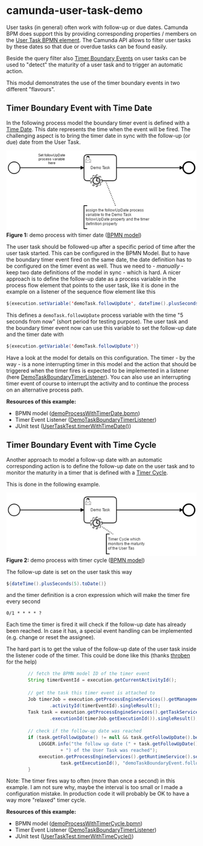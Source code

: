 # camunda-user-task-demo

User tasks (in general) often work with follow-up or due dates. Camunda BPM does support this by providing corresponding properties / members on the [User Task BPMN element](https://docs.camunda.org/manual/7.6/reference/bpmn20/tasks/user-task/).
The Camunda API allows to filter user tasks by these dates so that due or overdue tasks can be found easily.

Beside the query filter also [Timer Boundary Events](https://docs.camunda.org/manual/7.6/reference/bpmn20/events/timer-events/#timer-boundary-event) on user tasks can be used to "detect" the maturity of a user task and to trigger an automatic action.

This modul demonstrates the use of the timer boundary events in two different "flavours".

## Timer Boundary Event with Time Date

In the following process model the boundary timer event is defined with a [Time Date](https://docs.camunda.org/manual/7.6/reference/bpmn20/events/timer-events/#time-date). This date represents the time when the event will be fired.
The challenging aspect is to bring the timer date in sync with the follow-up (or due) date from the User Task.

![Demo Process With TimerDate](src/main/resources/bpmn/demoProcessWithTimerDate.png)   
**Figure 1:** demo process with timer date ([BPMN model](src/main/resources/bpmn/demoProcessWithTimerDate.bpmn))

The user task should be followed-up after a specific period of time after the user task started. This can be configured in the BPMN Model. But to have the boundary timer event fired on the same date, the date definition has to be configured on the timer event as well. Thus we need to - _manually_ - keep two date definitions of the model in sync - which is hard.
A nicer approach is to define the follow-up date as a process variable in the process flow element that points to the user task, like it is done in the example on a listener of the sequence flow element like this

```java
${execution.setVariable('demoTask.followUpDate', dateTime().plusSeconds(5).toDate())}
```  

This defines a `demoTask.followUpDate` process variable with the time "5 seconds from now" (short period for testing purpose). The user task and the boundary timer event now can use this variable to set the follow-up date and the timer date with

```java
${execution.getVariable('demoTask.followUpDate')}
```

Have a look at the model for details on this configuration. The timer - by the way - is a none interrupting timer in this model and the action that should be triggered when the timer fires is expected to be implemented in a listener (here [DemoTaskBoundaryTimerListener](src/main/java/de/frvabe/bpm/camunda/DemoTaskBoundaryTimerListener.java)). You can also use an interrupting timer event of course to interrupt the activity and to continue the process on an alternative process path.

**Resources of this example:**
* BPMN model ([demoProcessWithTimerDate.bpmn](src/main/resources/bpmn/demoProcessWithTimerDate.bpmn))
* Timer Event Listener ([DemoTaskBoundaryTimerListener](src/main/java/de/frvabe/bpm/camunda/DemoTaskBoundaryTimerListener.java))
* JUnit test ([UserTaskTest.timerWithTimeDate()](src/test/java/de/frvabe/bpm/camunda/UserTaskTest.java))

## Timer Boundary Event with Time Cycle

Another approach to model a follow-up date with an automatic corresponding action is to define the follow-up date on the user task and to monitor the maturity in a timer that is defined with a [Timer Cycle](https://docs.camunda.org/manual/7.6/reference/bpmn20/events/timer-events/#time-cycle).

This is done in the following example.

![Demo Process With TimerDate](src/main/resources/bpmn/demoProcessWithTimerCycle.png)   
**Figure 2:** demo process with timer cycle ([BPMN model](src/main/resources/bpmn/demoProcessWithTimerCycle.bpmn))


The follow-up date is set on the user task this way

```java
${dateTime().plusSeconds(5).toDate()}
```

and the timer definition is a cron expression which will make the timer fire every second

    0/1 * * * * ?

Each time the timer is fired it will check if the follow-up date has already been reached. In case it has, a special event handling can be implemented (e.g. change or reset the assignee).

The hard part is to get the value of the follow-up date of the user task inside the listener code of the timer. This could be done like this (thanks [throben](https://forum.camunda.org/t/get-user-task-of-timer-boundary-event/2744) for the help)

```java   
        // fetch the BPMN model ID of the timer event
        String timerEventId = execution.getCurrentActivityId();

        // get the task this timer event is attached to
        Job timerJob = execution.getProcessEngineServices().getManagementService().createJobQuery()
                .activityId(timerEventId).singleResult();
        Task task = execution.getProcessEngineServices().getTaskService().createTaskQuery()
                .executionId(timerJob.getExecutionId()).singleResult();

        // check if the follow-up date was reached
        if (task.getFollowUpDate() != null && task.getFollowUpDate().before(new Date())) {
            LOGGER.info("the follow up date (" + task.getFollowUpDate()
                    + ") of the User Task was reached");
            execution.getProcessEngineServices().getRuntimeService().setVariableLocal(
                    task.getExecutionId(), "demoTaskBoundaryEvent.followUpDateReached", true);
        }
```

Note: The timer fires way to often (more than once a second) in this example. I am not sure why, maybe the interval is too small or I made a configuration mistake. In production code it will probably be OK to have a way more "relaxed" timer cycle.

**Resources of this example:**
* BPMN model ([demoProcessWithTimerCycle.bpmn](src/main/resources/bpmn/demoProcessWithTimerCycle.bpmn))
* Timer Event Listener ([DemoTaskBoundaryTimerListener](src/main/java/de/frvabe/bpm/camunda/DemoTaskBoundaryTimerListener.java))
* JUnit test ([UserTaskTest.timerWithTimeCycle()](src/test/java/de/frvabe/bpm/camunda/UserTaskTest.java))
